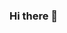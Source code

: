 ### Hi there 👋

<!--
**kloberdanz/kloberdanz** is a ✨ _special_ ✨ repository because its `README.md` (this file) appears on your GitHub profile.

Here are some ideas to get you started:

- 🔭 I’m currently working on Javascript
- 🌱 I’m currently learning Forntend with React
- 👯 I’m looking to collaborate on a stable remote proyect
- 🤔 I’m looking for help with Next.js
- 💬 Ask me about ofert to remote jobs
- 📫 How to reach me: klobermdq@gmail.com
- 😄 Pronouns: ...
- ⚡ Fun fact: ...
-->

